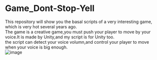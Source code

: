 # Game_Dont-Stop-Yell
This repository will show you the basal scripts of a very interesting game, which is very hot several years ago.  
The game is a creative game,you must push your player to move by your voice.It is made by Unity,and my script is for Unity too.  
the script can detect your voice volumn,and control your player to move when your voice is big enough.  
![image](https://github.com/user-attachments/assets/ddbfd1f5-ebec-4e9f-9ad9-60452465c1d3)
